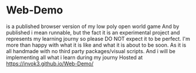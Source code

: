 # Web-Demo 
is a published browser version of my low poly open world game
And by published i mean runnable, but the fact it is an experimental project and represents my learning journy so please DO NOT expect it to be perfect.
I'm more than happy with what it is like and what it is about to be soon.
As it is all handmade with no third party packages/visual scripts.
And i will be implementing all what i learn during my journy 
Hosted at https://invok3.github.io/Web-Demo/
